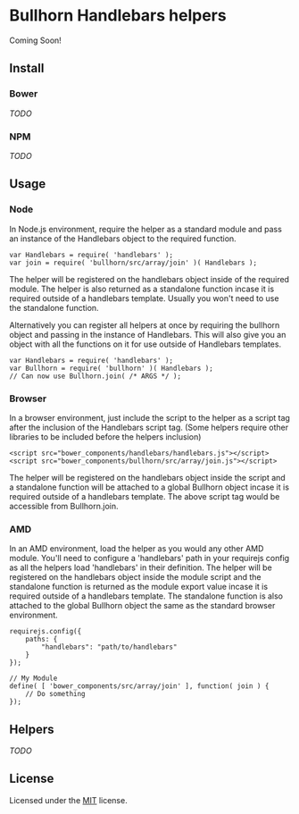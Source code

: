 # Bullhorn Handlebars helpers

Coming Soon!

## Install

### Bower

*TODO*

### NPM

*TODO*

## Usage

### Node

In Node.js environment, require the helper as a standard module and pass an instance of the Handlebars object to the required function.

    var Handlebars = require( 'handlebars' );
    var join = require( 'bullhorn/src/array/join' )( Handlebars );

The helper will be registered on the handlebars object inside of the required module. The helper is also returned as a standalone function incase it is required outside of a handlebars template. Usually you won't need to use the standalone function.

Alternatively you can register all helpers at once by requiring the bullhorn object and passing in the instance of Handlebars. This will also give you an object with all the functions on it for use outside of Handlebars templates.

    var Handlebars = require( 'handlebars' );
    var Bullhorn = require( 'bullhorn' )( Handlebars );
    // Can now use Bullhorn.join( /* ARGS */ ); 

### Browser

In a browser environment, just include the script to the helper as a script tag after the inclusion of the Handlebars script tag. (Some helpers require other libraries to be included before the helpers inclusion)
    
    <script src="bower_components/handlebars/handlebars.js"></script>
    <script src="bower_components/bullhorn/src/array/join.js"></script>

The helper will be registered on the handlebars object inside the script and a standalone function will be attached to a global Bullhorn object incase it is required outside of a handlebars template.  The above script tag would be accessible from Bullhorn.join.

### AMD

In an AMD environment, load the helper as you would any other AMD module. You'll need to configure a 'handlebars' path in your requirejs config as all the helpers load 'handlebars' in their definition. The helper will be registered on the handlebars object inside the module script and the standalone function is returned as the module export value incase it is required outside of a handlebars template. The standalone function is also attached to the global Bullhorn object the same as the standard browser environment.

    requirejs.config({
        paths: {
            "handlebars": "path/to/handlebars"
        }
    });

    // My Module
    define( [ 'bower_components/src/array/join' ], function( join ) {
        // Do something
    });


## Helpers

*TODO*

## License

Licensed under the [MIT](http://www.opensource.org/licenses/MIT) license.



